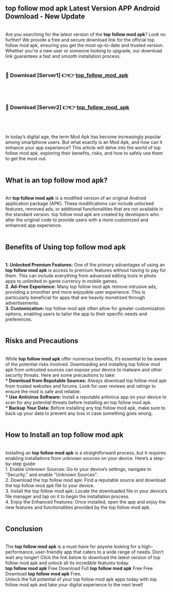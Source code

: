 ## top follow mod apk Latest Version APP Android Download - New Update
<br>
Are you searching for the latest version of the <strong>top follow mod apk</strong>? Look no further! We provide a free and secure download link for the official top follow mod apk, ensuring you get the most up-to-date and trusted version. Whether you're a new user or someone looking to upgrade, our download link guarantees a fast and smooth installation process.
<br>
<br>
<h3>🔴 Download [Server1] 👉👉 <a href="https://modyolo.store/top+follow+mod+apk">top_follow_mod_apk</a></h3><br>
<br>
<h3>🔴 Download [Server2] 👉👉 <a href="https://modyolo.store/top+follow+mod+apk">top_follow_mod_apk</a></h3><br>
<br>
<br>
In today’s digital age, the term Mod Apk has become increasingly popular among smartphone users. But what exactly is an Mod Apk, and how can it enhance your app experience? This article will delve into the world of top follow mod apk, exploring their benefits, risks, and how to safely use them to get the most out.
<br>
<br>
<h2>What is an top follow mod apk?</h2>
<br>
An <strong>top follow mod apk</strong> is a modified version of an original Android application package (APK). These modifications can include unlocked features, removed ads, or additional functionalities that are not available in the standard version. top follow mod apk are created by developers who alter the original code to provide users with a more customized and enhanced app experience.
<br>
<br>
<h2>Benefits of Using top follow mod apk</h2>
<br>
<strong> 1. Unlocked Premium Features:</strong> One of the primary advantages of using an <strong>top follow mod apk</strong> is access to premium features without having to pay for them. This can include everything from advanced editing tools in photo apps to unlimited in-game currency in mobile games.
<br>
<strong> 2. Ad-Free Experience:</strong> Many top follow mod apk remove intrusive ads, providing a smoother and more enjoyable user experience. This is particularly beneficial for apps that are heavily monetized through advertisements.
<br>
<strong> 3. Customization:</strong> top follow mod apk often allow for greater customization options, enabling users to tailor the app to their specific needs and preferences.
<br>
<br>
<h2>Risks and Precautions</h2>
<br>
While <strong>top follow mod apk</strong> offer numerous benefits, it’s essential to be aware of the potential risks involved. Downloading and installing top follow mod apk from untrusted sources can expose your device to malware and other security threats. Here are some precautions to take:
<br>
<strong> * Download from Reputable Sources:</strong> Always download top follow mod apk from trusted websites and forums. Look for user reviews and ratings to ensure the mod is safe and reliable.
<br>
<strong> * Use Antivirus Software:</strong> Install a reputable antivirus app on your device to scan for any potential threats before installing an top follow mod apk.
<br>
<strong> * Backup Your Data:</strong> Before installing any top follow mod apk, make sure to back up your data to prevent any loss in case something goes wrong.
<br>
<br>
<h2>How to Install an top follow mod apk</h2>
<br>
Installing an <strong>top follow mod apk</strong> is a straightforward process, but it requires enabling installations from unknown sources on your device. Here’s a step-by-step guide:
<br>
 1. Enable Unknown Sources: Go to your device’s settings, navigate to "Security," and enable "Unknown Sources".
<br>
 2. Download the top follow mod apk: Find a reputable source and download the top follow mod apk file to your device.
<br>
 3. Install the top follow mod apk: Locate the downloaded file in your device’s file manager and tap on it to begin the installation process.
<br>
 4. Enjoy the Enhanced Features: Once installed, open the app and enjoy the new features and functionalities provided by the top follow mod apk.
<br>
<br>
<h2><strong>Conclusion</strong></h2>
<br>
The <strong>top follow mod apk</strong> is a must-have for anyone looking for a high-performance, user-friendly app that caters to a wide range of needs. Don’t wait any longer! Click the link below to download the latest version of top follow mod apk and unlock all its incredible features today.
<br>
<strong>top follow mod apk</strong> Free Download Full <strong>top follow mod apk</strong> Free Free Download <strong>top follow mod apk</strong> Free.
<br>
Unlock the full potential of your top follow mod apk apps today with top follow mod apk and take your digital experience to the next level!